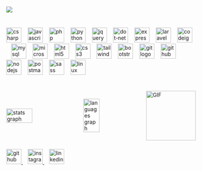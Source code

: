 <br clear="both">

<div align="left">
  <img src="https://profile-counter.glitch.me/alberthaciverdiyev1/count.svg?"  />
</div>

###

<br clear="both">

<div align="left">
  <img src="https://skillicons.dev/icons?i=cs" height="40" alt="csharp logo"  />
  <img width="9" />
  <img src="https://skillicons.dev/icons?i=js" height="40" alt="javascript logo"  />
  <img width="9" />
  <img src="https://skillicons.dev/icons?i=php" height="40" alt="php logo"  />
  <img width="9" />
  <img src="https://skillicons.dev/icons?i=py" height="40" alt="python logo"  />
  <img width="9" />  
  <img src="https://skillicons.dev/icons?i=jquery" height="40" alt="jquery logo"  />
  <img width="9" />
  <img src="https://skillicons.dev/icons?i=dotnet" height="40" alt="dot-net logo"  />
  <img width="9" />
  <img src="https://skillicons.dev/icons?i=express" height="40" alt="express logo"  />
  <img width="9" />
  <img src="https://skillicons.dev/icons?i=laravel" height="40" alt="laravel logo"  />
  <img width="9" />
  <img src="https://cdn.simpleicons.org/codeigniter/EF4223" height="40" alt="codeigniter logo"  />
  <img width="9" />  
  <img src="https://skillicons.dev/icons?i=mysql" height="40" alt="mysql logo"  />
  <img width="9" />
  <img src="https://cdn.jsdelivr.net/gh/devicons/devicon/icons/microsoftsqlserver/microsoftsqlserver-plain.svg" height="40" alt="microsoftsqlserver logo"  />
  <img width="9" />  
  <img src="https://skillicons.dev/icons?i=html" height="40" alt="html5 logo"  />
  <img width="9" />
  <img src="https://skillicons.dev/icons?i=css" height="40" alt="css3 logo"  />
  <img width="9" />
  <img src="https://skillicons.dev/icons?i=tailwind" height="40" alt="tailwindcss logo"  />
  <img width="9" />
  <img src="https://skillicons.dev/icons?i=bootstrap" height="40" alt="bootstrap logo"  />
  <img width="9" />
  <img src="https://skillicons.dev/icons?i=git" height="40" alt="git logo"  />
  <img width="9" />
  <img src="https://skillicons.dev/icons?i=github" height="40" alt="github logo"  />
  <img width="9" />
  <img src="https://skillicons.dev/icons?i=nodejs" height="40" alt="nodejs logo"  />
  <img width="9" />
  <img src="https://skillicons.dev/icons?i=postman" height="40" alt="postman logo"  />
  <img width="9" />
  <img src="https://skillicons.dev/icons?i=sass" height="40" alt="sass logo"  />
  <img width="9" />
  <img src="https://skillicons.dev/icons?i=linux" height="40" alt="linux logo"  />
</div>

###

<br clear="both">
<div style="display: flex; justify-content: space-between; align-items: center;">
  <img src="https://github-readme-stats.vercel.app/api?username=alberthaciverdiyev1&theme=dark&hide_border=false&count_private=true" alt="stats graph" style="width: 37%; margin-right: 10px;"/>
  <img width="9" />
  <img src="https://github-readme-stats.vercel.app/api/top-langs/?username=alberthaciverdiyev1&theme=dark&hide_border=false&include_all_commits=true&count_private=true&layout=compact" alt="languages graph" style="width: 29%; margin-right: 10px;"/>
  <img width="9" />
  <img height="132" src="https://media1.tenor.com/m/JIS_KDKKsgYAAAAd/guaton-computadora.gif" alt="GIF" style="margin-left: auto;"/>
</div>




###

<div align="left">
  <a href="https://github.com/ishahajiverdiyev" target="_blank">
  <img src="https://skillicons.dev/icons?i=github" height="40" alt="github logo"  />
  </a>
<img width="9" /> 
  <a href="https://instagram.com/albert.apk" target="_blank">  <img src="https://skillicons.dev/icons?i=instagram" height="40" alt="instagram logo"  />  </a>
<img width="9" />
    <a href="https://www.linkedin.com/in/albert-haciverdiyev-983255259" target="_blank">  <img src="https://skillicons.dev/icons?i=linkedin" height="40" alt="linkedin logo"  />  </a>
</div>
